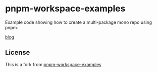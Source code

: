 # pnpm-workspace-examples

Example code showing how to create a multi-package mono repo using pnpm.

[blog](https://www.codecapers.com.au/pnpm-workspaces/)

## License

This is a fork from [pnpm-workspace-examples](https://github.com/ashleydavis/pnpm-workspace-examples)

